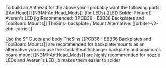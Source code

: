 
To build an Anthead for the above you'll probably want the following parts:
  [[AntHead]]
  [[N3MI-AntHead_Mods]] (for LEDs)
  [[LED Solder Fixture]] Averen's LED jig
 Recommended:  [[PCB36 - EBB36 Backplates and ToolBoard Mounts]] TheSins- backplate / Mount
Alternative: [[orbiter-v2-ebb-carrier]]

Use the SF Ducts and body
TheSins [[PCB36 - EBB36 Backplates and ToolBoard Mounts]] are recommended for backplate/mounts
as an alternative you can use the stock Stealthchanger backplate and onsimon's board mount
[[N3MI-AntHead_Mods]] are highly recommended for nozzle LEDs and Averen's LED jib makes them easier to solder


  